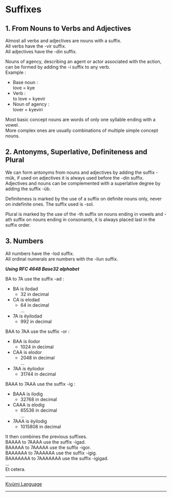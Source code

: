 
# Suffixes

## 1. From Nouns to Verbs and Adjectives

Almost all verbs and adjectives are nouns with a suffix.  
All verbs have the -vir suffix.  
All adjectives have the -din suffix.  

Nouns of agency, describing an agent or actor associated with the action, can be formed by adding the -i suffix to any verb.  
Example :  
- Base noun :  
  love = kye  
- Verb :  
  to love = kyevir  
- Noun of agency :  
  lover = kyeviri  

Most basic concept nouns are words of only one syllable ending with a vowel.  
More complex ones are usually combinations of multiple simple concept nouns.  

## 2. Antonyms, Superlative, Definiteness and Plural

We can form antonyms from nouns and adjectives by adding the suffix -mük, if used on adjectives it is always used before the -din suffix.  
Adjectives and nouns can be complemented with a superlative degree by adding the suffix -üb.  

Definiteness is marked by the use of a suffix on definite nouns only, never on indefinite ones. The suffix used is -sol.  

Plural is marked by the use of the -th suffix on nouns ending in vowels and -ath suffix on nouns ending in consonants, it is always placed last in the suffix order.  

## 3. Numbers

All numbers have the -lod suffix.  
All ordinal numerals are numbers with the -ilun suffix.  

***Using RFC 4648 Base32 alphabet***

BA to 7A use the suffix -ad :  
- BA is ilodad  
  - 32 in decimal  
- CA is elodad  
  - 64 in decimal  
...  
- 7A is ëyilodad  
  - 992 in decimal

BAA to 7AA use the suffix -or :  
- BAA is ilodor  
  - 1024 in decimal  
- CAA is elodor  
  - 2048 in decimal  
...  
- 7AA is ëyilodor  
  - 31744 in decimal  

BAAA to 7AAA use the suffix -ig :  
- BAAA is ilodig  
  - 32768 in decimal  
- CAAA is elodig  
  - 65536 in decimal  
...  
- 7AAA is ëyilodig  
  - 1015808 in decimal  

It then combines the previous suffixes.  
BAAAA to 7AAAA use the suffix -igad.  
BAAAAA to 7AAAAA use the suffix -igor.  
BAAAAAA to 7AAAAAA use the suffix -igig.  
BAAAAAAA to 7AAAAAAA use the suffix -igigad.  
...  
Et cetera.

---

[Kivümi Language](README.md)

---